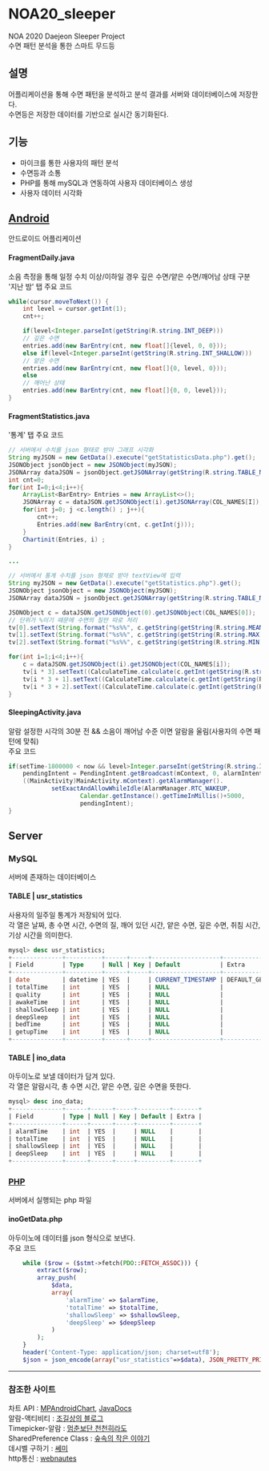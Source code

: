 # NOA20_sleeper
NOA 2020 Daejeon Sleeper Project   
수면 패턴 분석을 통한 스마트 무드등

## 설명
어플리케이션을 통해 수면 패턴을 분석하고 분석 결과를 서버와 데이터베이스에 저장한다.   
수면등은 저장한 데이터를 기반으로 실시간 동기화된다.   

## 기능
* 마이크를 통한 사용자의 패턴 분석
* 수면등과 소통
* PHP를 통해 mySQL과 연동하여 사용자 데이터베이스 생성
* 사용자 데이터 시각화

## [Android](https://github.com/eun-seong/NOA20_sleeper/tree/master/NOA20_Sleeper)
안드로이드 어플리케이션   
#### FragmentDaily.java 
소음 측정을 통해 일정 수치 이상/이하일 경우 깊은 수면/얕은 수면/깨어남 상태 구분   
'지난 밤' 탭 주요 코드   
```java
while(cursor.moveToNext()) {
    int level = cursor.getInt(1);
    cnt++;

    if(level<Integer.parseInt(getString(R.string.INT_DEEP)))
	// 깊은 수면
	entries.add(new BarEntry(cnt, new float[]{level, 0, 0}));
    else if(level<Integer.parseInt(getString(R.string.INT_SHALLOW)))
	// 얕은 수면
	entries.add(new BarEntry(cnt, new float[]{0, level, 0}));
    else
	// 깨어난 상태
	entries.add(new BarEntry(cnt, new float[]{0, 0, level}));
}
```
   
#### FragmentStatistics.java
'통계' 탭 주요 코드
```java
// 서버에서 수치를 json 형태로 받아 그래프 시각화
String myJSON = new GetData().execute("getStatisticsData.php").get();
JSONObject jsonObject = new JSONObject(myJSON);
JSONArray dataJSON = jsonObject.getJSONArray(getString(R.string.TABLE_NAME_STATISTICS));
int cnt=0;
for(int I=0;i<4;i++){
    ArrayList<BarEntry> Entries = new ArrayList<>();
    JSONArray c = dataJSON.getJSONObject(i).getJSONArray(COL_NAMES[I]);
    for(int j=0; j <c.length() ; j++){
        cnt++;
        Entries.add(new BarEntry(cnt, c.getInt(j)));
    }
    Chartinit(Entries, i) ;
}

...

// 서버에서 통계 수치를 json 형채로 받아 textView에 입력
String myJSON = new GetData().execute("getStatistics.php").get();
JSONObject jsonObject = new JSONObject(myJSON);
JSONArray dataJSON = jsonObject.getJSONArray(getString(R.string.TABLE_NAME_STATISTICS));

JSONObject c = dataJSON.getJSONObject(0).getJSONObject(COL_NAMES[0]);
// 단위가 %이기 때문에 수면의 질만 따로 처리
tv[0].setText(String.format("%s%%", c.getString(getString(R.string.MEAN))));
tv[1].setText(String.format("%s%%", c.getString(getString(R.string.MAX))));
tv[2].setText(String.format("%s%%", c.getString(getString(R.string.MIN))));

for(int i=1;i<4;i++){
    c = dataJSON.getJSONObject(i).getJSONObject(COL_NAMES[i]);
    tv[i * 3].setText((CalculateTime.calculate(c.getInt(getString(R.string.MEAN)))));
    tv[i * 3 + 1].setText((CalculateTime.calculate(c.getInt(getString(R.string.MAX)))));
    tv[i * 3 + 2].setText((CalculateTime.calculate(c.getInt(getString(R.string.MIN)))));
}
```

#### SleepingActivity.java
알람 설정한 시각의 30분 전 && 소음이 깨어남 수준 이면 알람을 울림(사용자의 수면 패턴에 맞춰)    
주요 코드   
```java
if(setTime-1800000 < now && level>Integer.parseInt(getString(R.string.INT_SHALLOW))){
    pendingIntent = PendingIntent.getBroadcast(mContext, 0, alarmIntent, 0);
    ((MainActivity)MainActivity.mContext).getAlarmManager().
            setExactAndAllowWhileIdle(AlarmManager.RTC_WAKEUP,
                    Calendar.getInstance().getTimeInMillis()+5000,
                    pendingIntent);
}
```


## Server
### MySQL
서버에 존재하는 데이터베이스
#### TABLE | usr_statistics
사용자의 일주일 통계가 저장되어 있다.   
각 열은 날짜, 총 수면 시간, 수면의 질, 깨어 있던 시간, 얕은 수면, 깊은 수면, 취침 시간, 기상 시간을 의미한다.
```sql
mysql> desc usr_statistics;
+--------------+----------+------+-----+-------------------+-----------------------------------------------+
| Field        | Type     | Null | Key | Default           | Extra                                         |
+--------------+----------+------+-----+-------------------+-----------------------------------------------+
| date         | datetime | YES  |     | CURRENT_TIMESTAMP | DEFAULT_GENERATED on update CURRENT_TIMESTAMP |
| totalTime    | int      | YES  |     | NULL              |                                               |
| quality      | int      | YES  |     | NULL              |                                               |
| awakeTime    | int      | YES  |     | NULL              |                                               |
| shallowSleep | int      | YES  |     | NULL              |                                               |
| deepSleep    | int      | YES  |     | NULL              |                                               |
| bedTime      | int      | YES  |     | NULL              |                                               |
| getupTime    | int      | YES  |     | NULL              |                                               |
+--------------+----------+------+-----+-------------------+-----------------------------------------------+

```

#### TABLE | ino_data
아두이노로 보낼 데이터가 담겨 있다.    
각 열은 알람시각, 총 수면 시간, 얕은 수면, 깊은 수면을 뜻한다.
```sql
mysql> desc ino_data;
+--------------+------+------+-----+---------+-------+
| Field        | Type | Null | Key | Default | Extra |
+--------------+------+------+-----+---------+-------+
| alarmTime    | int  | YES  |     | NULL    |       |
| totalTime    | int  | YES  |     | NULL    |       |
| shallowSleep | int  | YES  |     | NULL    |       |
| deepSleep    | int  | YES  |     | NULL    |       |
+--------------+------+------+-----+---------+-------+
```

### [PHP](https://github.com/eun-seong/NOA20_sleeper/tree/master/PHP)
서버에서 실행되는 php 파일
#### inoGetData.php
아두이노에 데이터를 json 형식으로 보낸다.   
주요 코드
```php
    while ($row = ($stmt->fetch(PDO::FETCH_ASSOC))) {
        extract($row);
        array_push(
            $data,
            array(
                'alarmTime' => $alarmTime,
                'totalTime' => $totalTime,
                'shallowSleep' => $shallowSleep,
                'deepSleep' => $deepSleep
            )
        );
    }
    header('Content-Type: application/json; charset=utf8');
    $json = json_encode(array("usr_statistics"=>$data), JSON_PRETTY_PRINT + JSON_UNESCAPED_UNICODE);
```

* * *
### 참조한 사이트
차트 API : [MPAndroidChart](https://github.com/PhilJay/MPAndroidChart), [JavaDocs](https://javadoc.jitpack.io/com/github/PhilJay/MPAndroidChart/v3.1.0/javadoc/)   
알람-액티비티 : [조길상의 블로그](https://m.blog.naver.com/PostView.nhn?blogId=jogilsang&logNo=221513058119&proxyReferer=https%3A%2F%2Fwww.google.com%2F)   
Timepicker-알람 : [멈춘보단 천천히라도](https://webnautes.tistory.com/1365)   
SharedPreference Class : [숲속의 작은 이야기](https://re-build.tistory.com/37)   
데시벨 구하기 : [쎄미](https://susemi99.tistory.com/1017)   
http통신 : [webnautes](https://webnautes.tistory.com/1189)    

